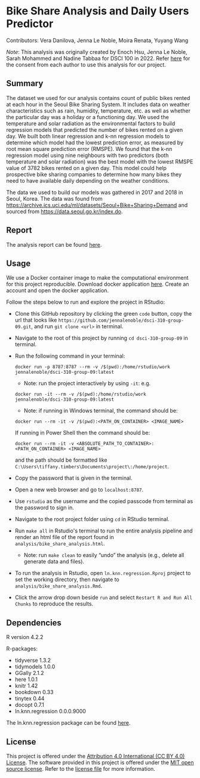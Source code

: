 # Bike Share Analysis and Daily Users Predictor

Contributors: Vera Danilova, Jenna Le Noble, Moira Renata, Yuyang Wang

*Note*: This analysis was originally created by Enoch Hsu, Jenna Le Noble, Sarah Mohammed and Nadine Tabbaa for DSCI 100 in 2022. Refer [here](https://github.com/jennalenoble/dsci-310-group-09/blob/main/consent/consent.jpg) for the consent from each author to use this analysis for our project.

## Summary

The dataset we used for our analysis contains count of public bikes rented at each hour in the Seoul Bike Sharing System. It includes data on weather characteristics such as rain, humidity, temperature, etc. as well as whether the particular day was a holiday or a functioning day. We used the temperature and solar radiation as the environmental factors to build regression models that predicted the number of bikes rented on a given day. We built both linear regression and k-nn regression models to determine which model had the lowest prediction error, as measured by root mean square prediction error (RMSPE). We found that the k-nn regression model using nine neighbours with two predictors (both temperature and solar radiation) was the best model with the lowest RMSPE value of 3782 bikes rented on a given day. This model could help prospective bike sharing companies to determine how many bikes they need to have available daily depending on the weather conditions.

The data we used to build our models was gathered in 2017 and 2018 in Seoul, Korea. The data was found from https://archive.ics.uci.edu/ml/datasets/Seoul+Bike+Sharing+Demand and sourced from https://data.seoul.go.kr/index.do.  

## Report 

The analysis report can be found [here](https://github.com/jennalenoble/dsci-310-group-09/blob/main/analysis/bike_share_analysis.Rmd).

## Usage

We use a Docker container image to make the computational environment for this project reproducible. Download docker application [here](https://hub.docker.com). Create an account and open the docker application.

Follow the steps below to run and explore the project in RStudio:

* Clone this GitHub repository by clicking the green `code` button, copy the url that looks like `https://github.com/jennalenoble/dsci-310-group-09.git`, and run `git clone <url>` in terminal.
* Navigate to the root of this project by running `cd dsci-310-group-09` in terminal.
* Run the following command in your terminal: 

  ``` 
  docker run -p 8787:8787 --rm -v /$(pwd):/home/rstudio/work jennalenoble/dsci-310-group-09:latest
  ```

    * Note: run the project interactively by using `-it`: e.g. 
    ```
    docker run -it --rm -v /$(pwd):/home/rstudio/work jennalenoble/dsci-310-group-09:latest
    ```
    * Note: if running in Windows terminal, the command should be:
    ```
    docker run --rm -it -v /$(pwd):<PATH_ON_CONTAINER> <IMAGE_NAME>
    ```
    If running in Power Shell then the command should be: 
    ```
    docker run --rm -it -v <ABSOLUTE_PATH_TO_CONTAINER>:<PATH_ON_CONTAINER> <IMAGE_NAME>
    ``` 
    and the path should be formatted like `C:\Users\tiffany.timbers\Documents\project\:/home/project`.
* Copy the password that is given in the terminal.
* Open a new web browser and go to `localhost:8787`.
* Use `rstudio` as the username and the copied passcode from terminal as the password to sign in.
* Navigate to the root project folder using `cd` in RStudio terminal.
* Run `make all` in Rstudio's terminal to run the entire analysis pipeline and render an html file of the report found in `analysis/bike_share_analysis.html`.
    * Note: run `make clean` to easily “undo” the analysis (e.g., delete all generate data and files).
* To run the analysis in Rstudio, open `ln.knn.regression.Rproj` project to set the working directory, then navigate to `analysis/bike_share_analysis.Rmd`.
* Click the arrow drop down beside `run` and select `Restart R and Run All Chunks` to reproduce the results.
 
## Dependencies

R version 4.2.2

R-packages: 
* tidyverse 1.3.2
* tidymodels 1.0.0
* GGally 2.1.2
* here 1.0.1
* knitr 1.42
* bookdown 0.33
* tinytex 0.44
* docopt 0.7.1
* ln.knn.regression 0.0.0.9000

The ln.knn.regression package can be found [here](https://github.com/DSCI-310/dsci-310-group-09-pkg). 

## License 

This project is offered under the [Attribution 4.0 International (CC BY 4.0) License](https://creativecommons.org/licenses/by/4.0/). The software provided in this project is offered under the [MIT open source license](https://opensource.org/license/mit/). Refer to the [license file](https://github.com/jennalenoble/dsci-310-group-09/blob/main/LICENSE.md) for more information.
